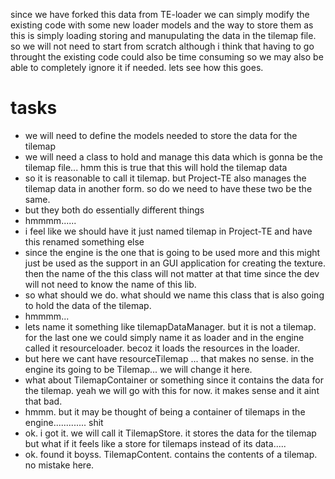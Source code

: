 since we have forked this data from TE-loader we can simply modify the existing code with some new loader models and the way to store them
as this is simply loading storing and manupulating the data in the tilemap file.
so we will not need to start from scratch
although i think that having to go throught the existing code could also be time consuming so we may also be able to completely ignore it if needed.
lets see how this goes.

# tasks
  - we will need to define the models needed to store the data for the tilemap
  - we will need a class to hold and manage this data which is gonna be the tilemap file... hmm this is true that this will hold the tilemap data
  - so it is reasonable to call it tilemap. but Project-TE also manages the tilemap data in another form. so do we need to have these two be the same.
  - but they both do essentially different things
  - hmmmm...... 
  - i feel like we should have it just named tilemap in Project-TE and have this renamed something else
  - since the engine is the one that is going to be used more and this might just be used as the support in an GUI application for creating the texture. then the name of the this class will not matter at that time since the dev will not need to know the name of this lib.
  - so what should we do. what should we name this class that is also going to hold the data of the tilemap.
  - hmmmm... 
  - lets name it something like tilemapDataManager. but it is not a tilemap. for the last one we could simply name it as loader and in the engine called it resourceloader. becoz it loads the resources in the loader.
  - but here we cant have resourceTilemap ... that makes no sense. in the engine its going to be Tilemap... we will change it here.
  - what about TilemapContainer or something since it contains the data for the tilemap. yeah we will go with this for now. it makes sense and it aint that bad.
  - hmmm. but it may be thought of being a container of tilemaps in the engine............. shit
  - ok. i got it. we will call it TilemapStore. it stores the data for the tilemap but what if it feels like a store for tilemaps instead of its data.....
  - ok. found it boyss. TilemapContent. contains the contents of a tilemap. no mistake here.